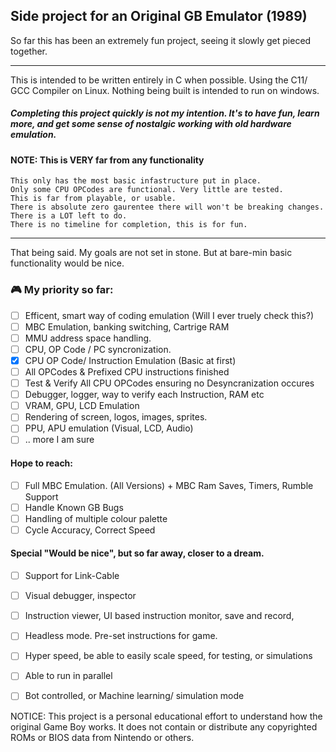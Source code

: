 ## Side project for an Original GB Emulator (1989)

So far this has been an extremely fun project, seeing it slowly get pieced together. 

----

This is intended to be written entirely in C when possible. Using the C11/ GCC Compiler on Linux. Nothing being built is intended to run on windows.

##### Completing this project quickly is not my intention. It's to have fun, learn more, and get some sense of nostalgic working with old hardware emulation. 


#### NOTE: This is VERY far from any functionality
    This only has the most basic infastructure put in place.
    Only some CPU OPCodes are functional. Very little are tested.
    This is far from playable, or usable.
    There is absolute zero gaurentee there will won't be breaking changes.
    There is a LOT left to do.
    There is no timeline for completion, this is for fun.

------------
That being said. My goals are not set in stone. But at bare-min basic functionality would be nice.

### 🎮 My priority so far:
 - [ ] Efficent, smart way of coding emulation (Will I ever truely check this?)
 - [ ] MBC Emulation, banking switching, Cartrige RAM
 - [ ] MMU address space handling.
 - [ ] CPU, OP Code / PC syncronization. 
 - [X] CPU OP Code/ Instruction Emulation (Basic at first)
 - [ ] All OPCodes & Prefixed CPU instructions finished
 - [ ] Test & Verify All CPU OPCodes ensuring no Desyncranization occures
 - [ ] Debugger, logger, way to verify each Instruction, RAM etc
 - [ ] VRAM, GPU, LCD Emulation
 - [ ] Rendering of screen, logos, images, sprites.
 - [ ] PPU, APU emulation (Visual, LCD, Audio)
 - [ ] .. more I am sure

#### Hope to reach:
 - [ ] Full MBC Emulation. (All Versions) + MBC Ram Saves, Timers, Rumble Support
 - [ ] Handle Known GB Bugs
 - [ ] Handling of multiple colour palette
 - [ ] Cycle Accuracy, Correct Speed

#### Special "Would be nice", but so far away, closer to a dream.
 - [ ] Support for Link-Cable 
 - [ ] Visual debugger, inspector
 - [ ] Instruction viewer, UI based instruction monitor, save and record,
 - [ ] Headless mode. Pre-set instructions for game.
 - [ ] Hyper speed, be able to easily scale speed, for testing, or simulations
 - [ ] Able to run in parallel 
 - [ ] Bot controlled, or Machine learning/ simulation mode



NOTICE:
This project is a personal educational effort to understand how the original Game Boy works. It does not contain or distribute any copyrighted ROMs or BIOS data from Nintendo or others.